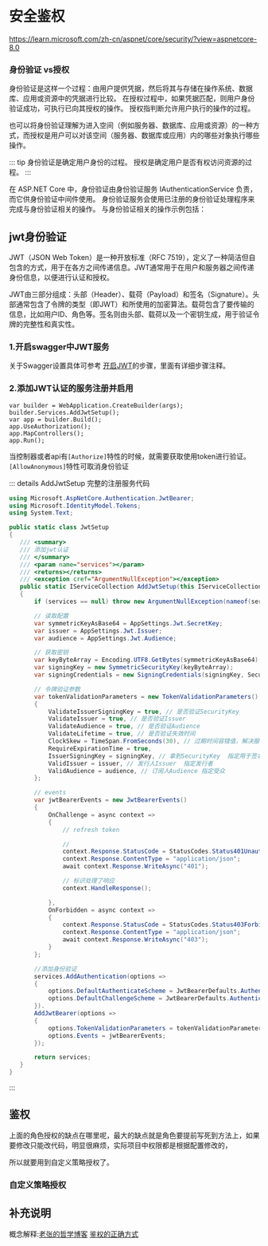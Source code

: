 # 安全鉴权

https://learn.microsoft.com/zh-cn/aspnet/core/security/?view=aspnetcore-8.0

### 身份验证 vs授权
身份验证是这样一个过程：由用户提供凭据，然后将其与存储在操作系统、数据库、应用或资源中的凭据进行比较。 在授权过程中，如果凭据匹配，则用户身份验证成功，可执行已向其授权的操作。 授权指判断允许用户执行的操作的过程。

也可以将身份验证理解为进入空间（例如服务器、数据库、应用或资源）的一种方式，而授权是用户可以对该空间（服务器、数据库或应用）内的哪些对象执行哪些操作。

::: tip
身份验证是确定用户身份的过程。 授权是确定用户是否有权访问资源的过程。
:::


在 ASP.NET Core 中，身份验证由身份验证服务 IAuthenticationService 负责，而它供身份验证中间件使用。 身份验证服务会使用已注册的身份验证处理程序来完成与身份验证相关的操作。 与身份验证相关的操作示例包括：

## jwt身份验证

JWT（JSON Web Token）是一种开放标准（RFC 7519），定义了一种简洁但自包含的方式，用于在各方之间传递信息。JWT通常用于在用户和服务器之间传递身份信息，以便进行认证和授权。

JWT由三部分组成：头部（Header）、载荷（Payload）和签名（Signature）。头部通常包含了令牌的类型（即JWT）和所使用的加密算法。载荷包含了要传输的信息，比如用户ID、角色等。签名则由头部、载荷以及一个密钥生成，用于验证令牌的完整性和真实性。

### 1.开启swagger中JWT服务
 
关于Swagger设置具体可参考 [开启JWT](./swagger.html#swaggersetup)的步骤，里面有详细步骤注释。

### 2.添加JWT认证的服务注册并启用
 
 ```csharp{2,4}
 var builder = WebApplication.CreateBuilder(args);
 builder.Services.AddJwtSetup();
 var app = builder.Build();
 app.UseAuthorization();
 app.MapControllers();
 app.Run();
 ```

当控制器或者api有`[Authorize]`特性的时候，就需要获取使用token进行验证。
`[AllowAnonymous]`特性可取消身份验证

 ::: details AddJwtSetup 完整的注册服务代码
 ```csharp
 using Microsoft.AspNetCore.Authentication.JwtBearer;
using Microsoft.IdentityModel.Tokens;
using System.Text; 

public static class JwtSetup
{
    /// <summary>
    /// 添加jwt认证
    /// </summary>
    /// <param name="services"></param>
    /// <returns></returns>
    /// <exception cref="ArgumentNullException"></exception>
    public static IServiceCollection AddJwtSetup(this IServiceCollection services)
    {
        if (services == null) throw new ArgumentNullException(nameof(services));

        // 读取配置
        var symmetricKeyAsBase64 = AppSettings.Jwt.SecretKey;
        var issuer = AppSettings.Jwt.Issuer;
        var audience = AppSettings.Jwt.Audience;

        // 获取密钥
        var keyByteArray = Encoding.UTF8.GetBytes(symmetricKeyAsBase64);
        var signingKey = new SymmetricSecurityKey(keyByteArray);
        var signingCredentials = new SigningCredentials(signingKey, SecurityAlgorithms.HmacSha256);

        // 令牌验证参数
        var tokenValidationParameters = new TokenValidationParameters()
        {
            ValidateIssuerSigningKey = true, // 是否验证SecurityKey 
            ValidateIssuer = true, // 是否验证Issuer 
            ValidateAudience = true, // 是否验证Audience
            ValidateLifetime = true, // 是否验证失效时间
            ClockSkew = TimeSpan.FromSeconds(30), // 过期时间容错值，解决服务器端时间不同步问题（秒）
            RequireExpirationTime = true,
            IssuerSigningKey = signingKey, // 拿到SecurityKey  指定用于签名验证的密钥
            ValidIssuer = issuer, // 发行人Issuer  指定发行者
            ValidAudience = audience, // 订阅人Audience 指定受众
        };

        // events
        var jwtBearerEvents = new JwtBearerEvents()
        {
            OnChallenge = async context =>
            {
                // refresh token

                // 
                context.Response.StatusCode = StatusCodes.Status401Unauthorized;
                context.Response.ContentType = "application/json";
                await context.Response.WriteAsync("401");

                // 标识处理了响应
                context.HandleResponse();

            },
            OnForbidden = async context =>
            {
                context.Response.StatusCode = StatusCodes.Status403Forbidden;
                context.Response.ContentType = "application/json";
                await context.Response.WriteAsync("403");
            }
        };

        //添加身份验证
        services.AddAuthentication(options =>
        {
            options.DefaultAuthenticateScheme = JwtBearerDefaults.AuthenticationScheme;
            options.DefaultChallengeScheme = JwtBearerDefaults.AuthenticationScheme;
        }).
        AddJwtBearer(options =>
        {
            options.TokenValidationParameters = tokenValidationParameters;
            options.Events = jwtBearerEvents;
        });

        return services;
    }
}
```
:::

## 鉴权
上面的角色授权的缺点在哪里呢，最大的缺点就是角色要提前写死到方法上，如果要修改只能改代码，明显很麻烦，实际项目中权限都是根据配置修改的，

所以就要用到自定义策略授权了。



### 自定义策略授权



## 补充说明

概念解释:[老张的哲学博客](https://www.cnblogs.com/laozhang-is-phi/p/9511869.html)
[鉴权的正确方式](https://www.cnblogs.com/wei325/p/15575141.html)